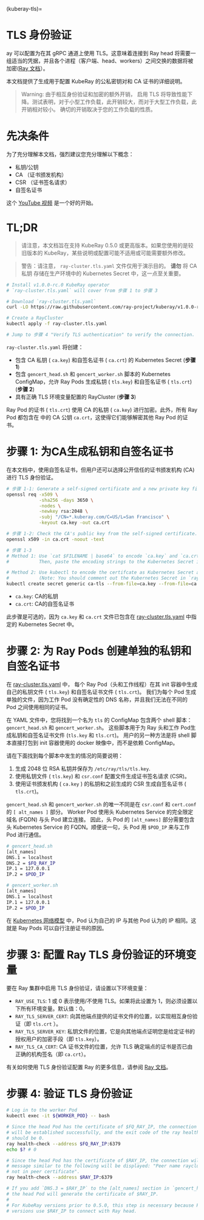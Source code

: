(kuberay-tls)=

# TLS 身份验证

ay 可以配置为在其 gRPC 通道上使用 TLS。这意味着连接到 Ray head 将需要一组适当的凭据，并且各个进程（客户端、head、workers）之间交换的数据将被加密([Ray 文档](https://docs.ray.io/en/latest/ray-core/configure.html?highlight=tls#tls-authentication)）。

本文档提供了生成用于配置 KubeRay 的公私密钥对和 CA 证书的详细说明。

> Warning: 由于相互身份验证和加密的额外开销，
启用 TLS 将导致性能下降。测试表明，对于小型工作负载，此开销较大，而对于大型工作负载，此开销相对较小。
确切的开销取决于您的工作负载的性质。

# 先决条件

为了充分理解本文档，强烈建议您充分理解以下概念：

* 私钥/公钥
* CA （证书颁发机构）
* CSR （证书签名请求）
* 自签名证书

这个 [YouTube 视频](https://youtu.be/T4Df5_cojAs) 是一个好的开始。

# TL;DR

> 请注意，本文档旨在支持 KubeRay 0.5.0 或更高版本。如果您使用的是较旧版本的 KubeRay，某些说明或配置可能不适用或可能需要额外修改。

> 警告：请注意， `ray-cluster.tls.yaml` 文件仅用于演示目的。 **请勿** 将 CA 私钥
存储在生产环境中的 Kubernetes Secret 中，这一点至关重要。

```sh
# Install v1.0.0-rc.0 KubeRay operator
# `ray-cluster.tls.yaml` will cover from 步骤 1 to 步骤 3

# Download `ray-cluster.tls.yaml`
curl -LO https://raw.githubusercontent.com/ray-project/kuberay/v1.0.0-rc.0/ray-operator/config/samples/ray-cluster.tls.yaml

# Create a RayCluster
kubectl apply -f ray-cluster.tls.yaml

# Jump to 步骤 4 "Verify TLS authentication" to verify the connection.
```

`ray-cluster.tls.yaml` 将创建：

* 包含 CA 私钥 ( `ca.key`) 和自签名证书 ( `ca.crt`) 的 Kubernetes Secret (**步骤 1**)
* 包含 `gencert_head.sh` 和 `gencert_worker.sh` 脚本的 Kubernetes ConfigMap，允许 Ray Pods 生成私钥 ( `tls.key`) 和自签名证书 ( `tls.crt`) (**步骤 2**)
* 具有正确 TLS 环境变量配置的 RayCluster (**步骤 3**)

Ray Pod 的证书 ( `tls.crt`) 使用 CA 的私钥 ( `ca.key`) 进行加密。此外，所有 Ray Pod 都包含在 中的 CA 公钥 `ca.crt`，这使得它们能够解密其他 Ray Pod 的证书。

# 步骤 1: 为CA生成私钥和自签名证书

在本文档中，使用自签名证书，但用户还可以选择公开信任的证书颁发机构 (CA) 进行 TLS 身份验证。

```sh
# 步骤 1-1: Generate a self-signed certificate and a new private key file for CA.
openssl req -x509 \
            -sha256 -days 3650 \
            -nodes \
            -newkey rsa:2048 \
            -subj "/CN=*.kuberay.com/C=US/L=San Francisco" \
            -keyout ca.key -out ca.crt

# 步骤 1-2: Check the CA's public key from the self-signed certificate.
openssl x509 -in ca.crt -noout -text

# 步骤 1-3
# Method 1: Use `cat $FILENAME | base64` to encode `ca.key` and `ca.crt`.
#           Then, paste the encoding strings to the Kubernetes Secret in `ray-cluster.tls.yaml`.

# Method 2: Use kubectl to encode the certifcate as Kubernetes Secret automatically.
#           (Note: You should comment out the Kubernetes Secret in `ray-cluster.tls.yaml`.)
kubectl create secret generic ca-tls --from-file=ca.key --from-file=ca.crt
```

* `ca.key`: CA的私钥
* `ca.crt`: CA的自签名证书

此步骤是可选的，因为 `ca.key` 和 `ca.crt` 文件已包含在 [ray-cluster.tls.yaml](https://github.com/ray-project/kuberay/blob/v1.0.0-rc.0/ray-operator/config/samples/ray-cluster.tls.yaml) 中指定的 Kubernetes Secret 中。

# 步骤 2: 为 Ray Pods 创建单独的私钥和自签名证书

在 [ray-cluster.tls.yaml](https://github.com/ray-project/kuberay/blob/v1.0.0-rc.0/ray-operator/config/samples/ray-cluster.tls.yaml) 中，
每个 Ray Pod（头和工作线程）在其 init 容器中生成自己的私钥文件 ( `tls.key`) 和自签名证书文件 ( `tls.crt`)。
我们为每个 Pod 生成单独的文件，因为工作 Pod 没有确定性的 DNS 名称，并且我们无法在不同的 Pod 之间使用相同的证书。

在 YAML 文件中，您将找到一个名为 `tls` 的 ConfigMap 包含两个 shell 脚本：
`gencert_head.sh` 和 `gencert_worker.sh`。 这些脚本用于为 
Ray 头和工作 Pod生成私钥和自签名证书文件 (`tls.key` 和 `tls.crt`)。
用户的另一种方法是将 shell 脚本直接打包到 init 容器使用的 docker 映像中，而不是依赖 ConfigMap。

请在下面找到每个脚本中发生的情况的简要说明：
1. 生成 2048 位 RSA 私钥并保存为 `/etc/ray/tls/tls.key`.
2. 使用私钥文件 ( `tls.key`) 和 `csr.conf` 配置文件生成证书签名请求 (CSR)。
3. 使用证书颁发机构 ( `ca.key` ) 的私钥和之前生成的 CSR 生成自签名证书 ( `tls.crt`)。

`gencert_head.sh` 和 `gencert_worker.sh` 的唯一不同是在 `csr.conf` 和 `cert.conf` 的 `[ alt_names ]` 部分。
Worker Pod 使用头 Kubernetes Service 的完全限定域名 (FQDN) 与头 Pod 建立连接。
因此，头 Pod 的 `[alt_names]` 部分需要包含头 Kubernetes Service 的 FQDN。顺便说一句，头 Pod 用 `$POD_IP` 来与工作 Pod 进行通信。

```sh
# gencert_head.sh
[alt_names]
DNS.1 = localhost
DNS.2 = $FQ_RAY_IP
IP.1 = 127.0.0.1
IP.2 = $POD_IP

# gencert_worker.sh
[alt_names]
DNS.1 = localhost
IP.1 = 127.0.0.1
IP.2 = $POD_IP
```

在 [Kubernetes 网络模型](https://github.com/kubernetes/design-proposals-archive/blob/main/network/networking.md#pod-to-pod) 中，Pod 认为自己的 IP 与其他 Pod 认为的 IP 相同。这就是 Ray Pods 可以自行注册证书的原因。

# 步骤 3: 配置 Ray TLS 身份验证的环境变量

要在 Ray 集群中启用 TLS 身份验证，请设置以下环境变量：

- `RAY_USE_TLS`: 1 或 0 表示使用/不使用 TLS。如果将此设置为 1，则必须设置以下所有环境变量。默认值：0。
- `RAY_TLS_SERVER_CERT`: 向其他端点提供的证书文件的位置，以实现相互身份验证（即  `tls.crt` ）。
- `RAY_TLS_SERVER_KEY`: 私钥文件的位置，它是向其他端点证明您是给定证书的授权用户的加密手段（即 `tls.key`）。
- `RAY_TLS_CA_CERT`: CA 证书文件的位置，允许 TLS 确定端点的证书是否已由正确的机构签名（即 `ca.crt`）。

有关如何使用 TLS 身份验证配置 Ray 的更多信息，请参阅 [Ray 文档](https://docs.ray.io/en/latest/ray-core/configure.html#tls-authentication)。

# 步骤 4: 验证 TLS 身份验证

```sh
# Log in to the worker Pod
kubectl exec -it ${WORKER_POD} -- bash

# Since the head Pod has the certificate of $FQ_RAY_IP, the connection to the worker Pods
# will be established successfully, and the exit code of the ray health-check command
# should be 0.
ray health-check --address $FQ_RAY_IP:6379
echo $? # 0

# Since the head Pod has the certificate of $RAY_IP, the connection will fail and an error
# message similar to the following will be displayed: "Peer name raycluster-tls-head-svc is
# not in peer certificate".
ray health-check --address $RAY_IP:6379

# If you add `DNS.3 = $RAY_IP` to the [alt_names] section in `gencert_head.sh`,
# the head Pod will generate the certificate of $RAY_IP.
#
# For KubeRay versions prior to 0.5.0, this step is necessary because Ray workers in earlier
# versions use $RAY_IP to connect with Ray head.
```
